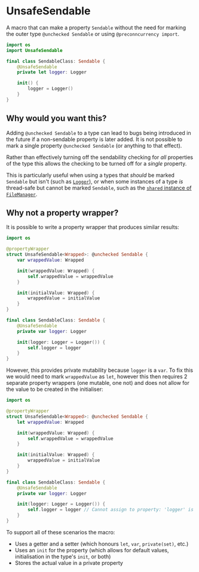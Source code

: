 # UnsafeSendable

A macro that can make a property `Sendable` without the need for marking the outer type `@unchecked Sendable` or using `@preconncurrency import`.

```swift
import os
import UnsafeSendable

final class SendableClass: Sendable {
    @UnsafeSendable
    private let logger: Logger

    init() {
        logger = Logger()
    }
}
```

## Why would you want this?

Adding `@unchecked Sendable` to a type can lead to bugs being introduced in the future if a non-sendable property is later added. It is not possible to mark a single property `@unchecked Sendable` (or anything to that effect).

Rather than effectively turning off the sendability checking for _all_ properties of the type this allows the checking to be turned off for a _single_ property.

This is particularly useful when using a types that _should_ be marked `Sendable` but isn't (such as [`Logger`](https://forums.developer.apple.com/forums/thread/747816?answerId=781922022#781922022)), or when some instances of a type _is_ thread-safe but cannot be marked `Sendable`, such as the [`shared` instance of `FileManager`](https://developer.apple.com/documentation/foundation/filemanager#1651181).

## Why not a property wrapper?

It is possible to write a property wrapper that produces similar results:

```swift
import os

@propertyWrapper
struct UnsafeSendable<Wrapped>: @unchecked Sendable {
    var wrappedValue: Wrapped

    init(wrappedValue: Wrapped) {
        self.wrappedValue = wrappedValue
    }

    init(initialValue: Wrapped) {
        wrappedValue = initialValue
    }
}

final class SendableClass: Sendable {
    @UnsafeSendable
    private var logger: Logger

    init(logger: Logger = Logger()) {
        self.logger = logger
    }
}
```

However, this provides private mutability because `logger` is a `var`. To fix this we would need to mark `wrappedValue` as `let`, however this then requires 2 separate property wrappers (one mutable, one not) and does not allow for the value to be created in the initialiser: 

```swift
import os

@propertyWrapper
struct UnsafeSendable<Wrapped>: @unchecked Sendable {
    let wrappedValue: Wrapped

    init(wrappedValue: Wrapped) {
        self.wrappedValue = wrappedValue
    }

    init(initialValue: Wrapped) {
        wrappedValue = initialValue
    }
}

final class SendableClass: Sendable {
    @UnsafeSendable
    private var logger: Logger

    init(logger: Logger = Logger()) {
        self.logger = logger // Cannot assign to property: 'logger' is a get-only property
    }
}
```

To support all of these scenarios the macro:

- Uses a getter and a setter (which honours `let`, `var`, `private(set)`, etc.)
- Uses an `init` for the property (which allows for default values, initialisation in the type's `init`, or both)
- Stores the actual value in a private property

